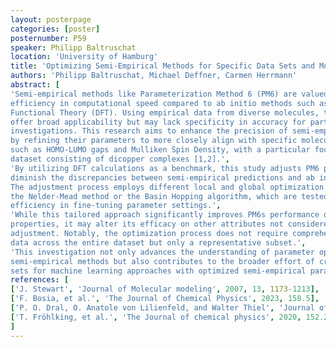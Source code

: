 ```yaml
---
layout: posterpage
categories: [poster]
posternumber: P59
speaker: Philipp Baltruschat
location: 'University of Hamburg'
title: 'Optimizing Semi-Empirical Methods for Specific Data Sets and Molecular Properties'
authors: 'Philipp Baltruschat, Michael Deffner, Carmen Herrmann'
abstract: [
'Semi-empirical methods like Parameterization Method 6 (PM6) are valued for their
efficiency in computational speed compared to ab initio methods such as Density
Functional Theory (DFT). Using empirical data from diverse molecules, these methods
offer broad applicability but may lack specificity in accuracy for particular chemical
investigations. This research aims to enhance the precision of semi-empirical methods
by refining their parameters to more closely align with specific molecular properties
such as HOMO-LUMO gaps and Mulliken Spin Density, with a particular focus on a
dataset consisting of dicopper complexes [1,2].',
'By utilizing DFT calculations as a benchmark, this study adjusts PM6 parameters to
diminish the discrepancies between semi-empirical predictions and ab initio outcomes.
The adjustment process employs different local and global optimization algorithms like
the Nelder-Mead method or the Basin Hopping algorithm, which are tested for their
efficiency in fine-tuning parameter settings.',
'While this tailored approach significantly improves PM6s performance on targeted
properties, it may alter its efficacy on other attributes not considered in the parameter
adjustment. Notably, the optimization process does not require comprehensive DFT
data across the entire dataset but only a representative subset.',
'This investigation not only advances the understanding of parameter optimization in
semi-empirical methods but also contributes to the broader effort of creating training
sets for machine learning approaches with optimized semi-empirical parameters [3,4].']
references: [
['J. Stewart', 'Journal of Molecular modeling', 2007, 13, 1173-1213],
['F. Bosia, et al.', 'The Journal of Chemical Physics', 2023, 158.5],
['P. O. Dral, O. Anatole von Lilienfeld, and Walter Thiel', 'Journal of chemical theory and computation', 2015, 11.5, 2120-2125],
['T. Fröhlking, et al.', 'The Journal of chemical physics', 2020, 152.23]
]
---
```

